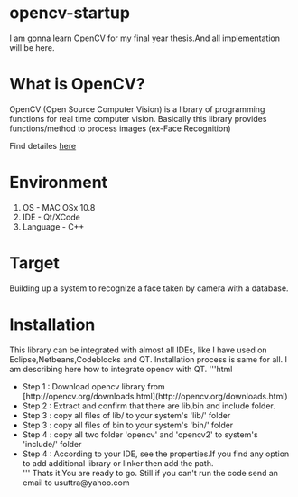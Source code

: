 opencv-startup
==============

I am gonna learn OpenCV for my final year thesis.And all implementation will be here.


What is OpenCV?
===============
OpenCV (Open Source Computer Vision) is a library of programming functions for real time computer vision. Basically this library provides
functions/method to process images (ex-Face Recognition)
 
Find detailes [here](http://opencv.org/)



Environment
===========
1. OS       - MAC OSx 10.8
2. IDE      - Qt/XCode
3. Language - C++



Target
======
 Building up a system to recognize a face taken by camera with a database.
 
 
Installation
============
This library can be integrated with almost all IDEs, like I have used on Eclipse,Netbeans,Codeblocks and QT. Installation process is same for all. 
I am describing here how to integrate opencv with QT.
'''html
<ul>
<li>Step 1 : Download opencv library from [http://opencv.org/downloads.html](http://opencv.org/downloads.html)</li>
<li>Step 2 : Extract and confirm that there are lib,bin and include folder.</li>
<li>Step 3 : copy all files of lib/ to your system's 'lib/' folder</li>
<li>Step 3 : copy all files of bin to your system's 'bin/' folder</li>
<li>Step 4 : copy all two folder 'opencv' and 'opencv2' to system's 'include/' folder</li>
<li>Step 4 : According to your IDE, see the properties.If you find any option to add additional library or linker then add the path.</li>
'''
Thats it.You are ready to go. Still if you can't run the code send an email to usuttra@yahoo.com 
